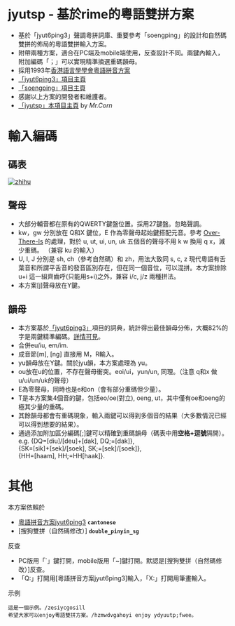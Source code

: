 # jyutsp - 基於rime的粵語雙拼方案

* 基於「jyut6ping3」聲調粵拼詞庫、重要參考「soengping」的設計和自然碼雙拼的佈局的粵語雙拼輸入方案。<br>
* 附帶兩種方案，適合在PC端及mobile端使用，反查設計不同。兩鍵內輸入，附加編碼「；」可以實現精準摘選重碼韻母。<br>
* 採用1993年[香港語言學學會粵語拼音方案](https://www.lshk.org/jyutping)<br>
* [「jyut6ping3」項目主頁](https://github.com/rime/rime-cantonese)<br>
* [「soengping」項目主頁](https://github.com/Over-There-Is/rime-soengping/)<br>
* 感謝以上方案的開發者和維護者。<br>
* [「jyutsp」本項目主頁](https://github.com/MrCorn0-0/jyutsp) by *Mr.Corn* <br>

# 輸入編碼
## 碼表

[![zhihu]](https://www.zhihu.com/question/54691506/answer/1022245649)

[zhihu]:https://pic2.zhimg.com/80/v2-c7ea6ffcfe550d4bc31ef38a27e5edfd_720w.jpg "碼表"

## 聲母
* 大部分輔音都在原有的QWERTY鍵盤位置。採用27鍵盤。忽略聲調。
* kw，gw 分別放在 Q和X 鍵位，E 作為零聲母起始鍵搭配元音。參考 [Over-There-Is](https://github.com/Over-There-Is/rime-soengping/) 的處理，對於 u, ut, ui, un, uk 五個音的聲母不用 k w 換用 q x，減少重碼。 （兼容 ku 的輸入）
* U, I, J 分別是 sh, ch（參考自然碼）和 zh，用法大致同 s, c, z 現代粵語有舌葉音和所謂平舌音的發音區別存在，但在同一個音位，可以混拼。本方案排除 u+i 這一組齊齒呼(只能用s+i)之外，兼容 i/c, j/z 兩種拼法。
* 本方案[j]聲母放在Y鍵。

## 韻母
* 本方案基於[「jyut6ping3」](https://github.com/rime/rime-cantonese)項目的詞典，統計得出最佳韻母分佈，大概82%的字是兩鍵精準編碼。[詳情可見](https://www.zhihu.com/question/54691506/answer/1022245649)。
* 合併eu/iu, em/im.
* 成音節[m], [ng] 直接用 M，R輸入。
* yu韻母放在Y鍵。關於jyu韻，本方案處理為 yu。
* ou放在u的位置，不存在聲母衝突。eoi/ui，yun/un, 同理。（注意 q和x 做u/ui/un/uk的聲母）
* E為零聲母，同時也是e和on（會有部分重碼但少量）。
* T是本方案集4個音的鍵，包括eo/oe(對立), oeng, ut，其中僅有oe和oeng的極其少量的重碼。
* 其餘韻母都會有重碼現象，輸入兩鍵可以得到多個音的結果（大多數情況已經可以得到想要的結果）。
* 通過添加附加區分編碼[;]鍵可以精確到重碼韻母（碼表中用**空格+逗號**隔開）。<br>
e.g. {DQ=[diu]/[deu]+[dak], DQ;=[dak]}, <br>
{SK=[sik]+[sek]/[soek], SK;=[sek]/[soek]}, <br>
{HH=[haam], HH;=HH[haak]}.

# 其他
本方案依賴於
  - [粵語拼音方案jyut6ping3](https://github.com/rime/rime-cantonese)  **`cantonese`**
  - [搜狗雙拼（自然碼修改）]  **`double_pinyin_sg`**


反查

  - PC版用「\`」鍵打開，mobile版用「~]鍵打開。默認是[搜狗雙拼（自然碼修改）]反查。
  - 「Q:」打開用[粵語拼音方案jyut6ping3]輸入，「X:」打開用筆畫輸入。


示例

    這是一個示例。/zesiycgosill
    希望大家可以enjoy粵語雙拼方案。/hzmwdvgahoyi enjoy ydyuutp;fwee。
